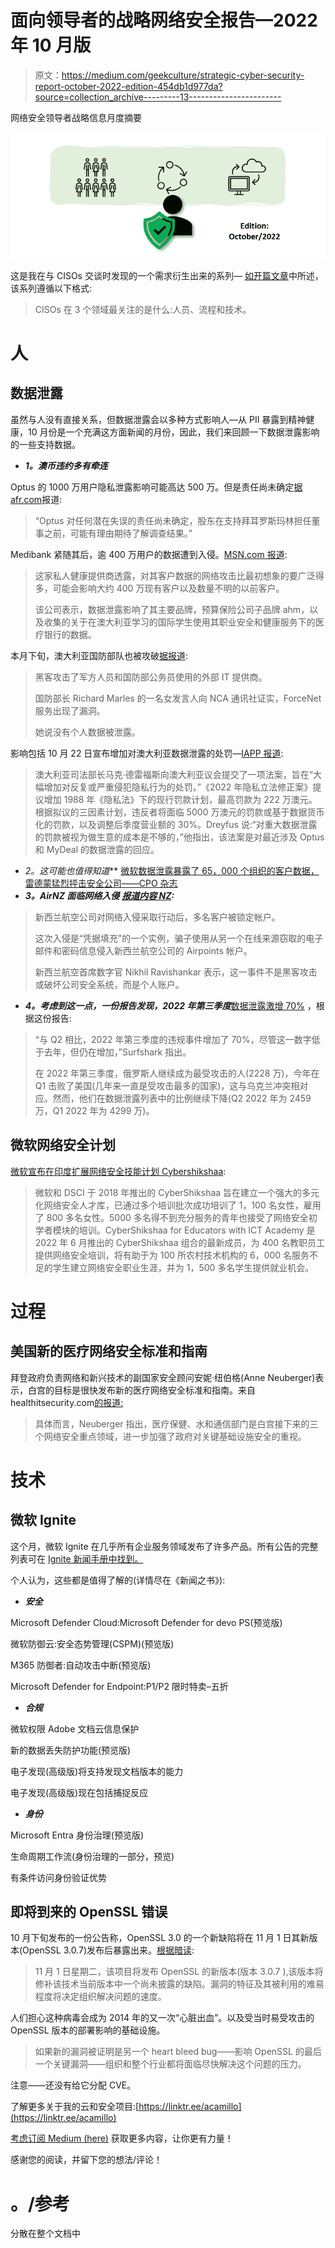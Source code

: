# 面向领导者的战略网络安全报告—2022 年 10 月版

> 原文：<https://medium.com/geekculture/strategic-cyber-security-report-october-2022-edition-454db1d977da?source=collection_archive---------13----------------------->

网络安全领导者战略信息月度摘要

![](img/b2994e76514521b2a4266b2be987f7af.png)

这是我在与 CISOs 交谈时发现的一个需求衍生出来的系列— [如开篇文章](https://andrecamillo.medium.com/strategic-cyber-security-report-for-leaders-1556a2bb44ac)中所述，该系列遵循以下格式:

> CISOs 在 3 个领域最关注的是什么:人员、流程和技术。

# 人

## 数据泄露

虽然与人没有直接关系，但数据泄露会以多种方式影响人—从 PII 暴露到精神健康，10 月份是一个充满这方面新闻的月份，因此，我们来回顾一下数据泄露影响的一些支持数据。

*   ***1。澳币违约多有牵连***

Optus 的 1000 万用户隐私泄露影响可能高达 500 万。但是责任尚未确定[据 afr.com](https://www.afr.com/technology/investors-target-optus-chief-executive-20221028-p5btvj)报道:

> “Optus 对任何潜在失误的责任尚未确定，股东在支持拜耳罗斯玛林担任董事之前，可能有理由期待了解调查结果。”

Medibank 紧随其后，逾 400 万用户的数据遭到入侵。[MSN.com 报道](https://www.msn.com/en-au/money/markets/customers-in-limbo-as-medibank-data-breach-shapes-up-as-far-worse-than-the-optus-hack/ar-AA13nqAY):

> 这家私人健康提供商透露，对其客户数据的网络攻击比最初想象的要广泛得多，可能会影响大约 400 万现有客户以及数量不明的以前客户。
> 
> 该公司表示，数据泄露影响了其主要品牌，预算保险公司子品牌 ahm，以及收集的关于在澳大利亚学习的国际学生使用其职业安全和健康服务下的医疗银行的数据。

本月下旬，澳大利亚国防部队也被攻破[据报道](https://www.news.com.au/technology/online/hacking/australian-defence-force-confirm-data-breach-hack/news-story/c4c0d955be1f8018e0a19ce9233ad2b4):

> 黑客攻击了军方人员和国防部公务员使用的外部 IT 提供商。
> 
> 国防部长 Richard Marles 的一名女发言人向 NCA 通讯社证实，ForceNet 服务出现了漏洞。
> 
> 她说没有个人数据被泄露。

影响包括 10 月 22 日宣布增加对澳大利亚数据泄露的处罚—[IAPP 报道](https://iapp.org/news/a/australia-introduces-bill-to-increase-data-breach-penalties/):

> 澳大利亚司法部长马克·德雷福斯向澳大利亚议会提交了一项法案，旨在“大幅增加对反复或严重侵犯隐私行为的处罚。”《2022 年隐私立法修正案》提议增加 1988 年《隐私法》下的现行罚款计划，最高罚款为 222 万澳元。根据拟议的三因素计划，违反者将面临 5000 万澳元的罚款或基于数据货币化的罚款，以及调整后季度营业额的 30%。Dreyfus 说:“对重大数据泄露的罚款被视为做生意的成本是不够的，”他指出，该法案是对最近涉及 Optus 和 MyDeal 的数据泄露的回应。

*   **2*。这可能也值得知道*** [微软数据泄露暴露了 65，000 个组织的客户数据，雷德蒙猛烈抨击安全公司——CPO 杂志](https://www.cpomagazine.com/cyber-security/microsoft-data-breach-exposed-customer-data-of-65000-organizations-redmond-lashes-out-at-security-firm/)
*   ***3。AirNZ 面临网络入侵*** [***报道内容 NZ***](https://www.stuff.co.nz/business/130310228/air-nz-faces-cyber-breach-multiple-accounts-compromised)***:***

> 新西兰航空公司对网络入侵采取行动后，多名客户被锁定帐户。
> 
> 这次入侵是“凭据填充”的一个实例，骗子使用从另一个在线来源窃取的电子邮件和密码信息侵入新西兰航空公司的 Airpoints 帐户。
> 
> 新西兰航空首席数字官 Nikhil Ravishankar 表示，这一事件不是黑客攻击或破坏公司安全系统，而是个人账户。

*   ***4。考虑到这一点，一份报告发现，2022 年第三季度***[数据泄露激增 70%](https://www.spiceworks.com/it-security/data-security/news/data-breach-report/) ，根据这份报告:

> “与 Q2 相比，2022 年第三季度的违规事件增加了 70%，尽管这一数字低于去年，但仍在增加，”Surfshark 指出。
> 
> 在 2022 年第三季度，俄罗斯人继续成为最受攻击的人(2228 万)，今年在 Q1 击败了美国(几年来一直是受攻击最多的国家)，这与乌克兰冲突相对应。然而，他们在数据泄露列表中的比例继续下降(Q2 2022 年为 2459 万，Q1 2022 年为 4299 万)。

## 微软网络安全计划

[微软宣布在印度扩展网络安全技能计划 Cybershikshaa](https://news.microsoft.com/en-in/microsoft-expands-cybershikshaa-to-accelerate-cybersecurity-skilling-opportunities/):

> 微软和 DSCI 于 2018 年推出的 CyberShikshaa 旨在建立一个强大的多元化网络安全人才库，已通过多个培训批次成功培训了 1，100 名女性，雇用了 800 多名女性。5000 多名得不到充分服务的青年也接受了网络安全初学者模块的培训。CyberShikshaa for Educators with ICT Academy 是 2022 年 6 月推出的 CyberShikshaa 组合的最新成员，为 400 名教职员工提供网络安全培训，将有助于为 100 所农村技术机构的 6，000 名服务不足的学生建立网络安全职业生涯，并为 1，500 多名学生提供就业机会。

# 过程

## 美国新的医疗网络安全标准和指南

拜登政府负责网络和新兴技术的副国家安全顾问安妮·纽伯格(Anne Neuberger)表示，白宫的目标是很快发布新的医疗网络安全标准和指南。来自 healthitsecurity.com[的报道:](https://healthitsecurity.com/news/white-house-sets-sights-on-new-healthcare-cybersecurity-standards)

> 具体而言，Neuberger 指出，医疗保健、水和通信部门是白宫接下来的三个网络安全重点领域，进一步加强了政府对关键基础设施安全的重视。

# 技术

## 微软 Ignite

这个月，微软 Ignite 在几乎所有企业服务领域发布了许多产品。所有公告的完整列表可在 [Ignite 新闻手册中找到。](https://news.microsoft.com/ignite-2022-book-of-news/)

个人认为，这些都是值得了解的(详情尽在《新闻之书》):

*   ***安全***

Microsoft Defender Cloud:Microsoft Defender for devo PS(预览版)

微软防御云:安全态势管理(CSPM)(预览版)

M365 防御者:自动攻击中断(预览版)

Microsoft Defender for Endpoint:P1/P2 限时特卖–五折

*   ***合规***

微软权限 Adobe 文档云信息保护

新的数据丢失防护功能(预览版)

电子发现(高级版)将支持发现文档版本的能力

电子发现(高级版)现在包括捕捉反应

*   ***身份***

Microsoft Entra 身份治理(预览版)

生命周期工作流(身份治理的一部分，预览)

有条件访问身份验证优势

## 即将到来的 OpenSSL 错误

10 月下旬发布的一份公告称，OpenSSL 3.0 的一个新缺陷将在 11 月 1 日其新版本(OpenSSL 3.0.7)发布后暴露出来。[根据暗读](https://www.darkreading.com/vulnerabilities-threats/prepare-critical-flaw-openssl-security-experts-warn):

> 11 月 1 日星期二，该项目将发布 OpenSSL 的新版本(版本 3.0.7 ),该版本将修补该技术当前版本中一个尚未披露的缺陷。漏洞的特征及其被利用的难易程度将决定组织解决问题的速度。

人们担心这种病毒会成为 2014 年的又一次“心脏出血”。以及受当时易受攻击的 OpenSSL 版本的部署影响的基础设施。

> 如果新的漏洞被证明是另一个 heart bleed bug——影响 OpenSSL 的最后一个关键漏洞——组织和整个行业都将面临尽快解决这个问题的压力。

注意——还没有给它分配 CVE。

了解更多关于我的云和安全项目:[https://linktr.ee/acamillo](https://linktr.ee/acamillo)

[考虑订阅 Medium (here)](https://andrecamillo.medium.com/membership) 获取更多内容，让你更有力量！

感谢您的阅读，并留下您的想法/评论！

# 。/参考

分散在整个文档中